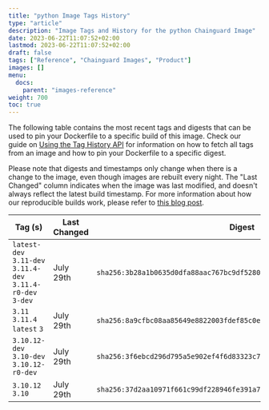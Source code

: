 ```yaml
---
title: "python Image Tags History"
type: "article"
description: "Image Tags and History for the python Chainguard Image"
date: 2023-06-22T11:07:52+02:00
lastmod: 2023-06-22T11:07:52+02:00
draft: false
tags: ["Reference", "Chainguard Images", "Product"]
images: []
menu:
  docs:
    parent: "images-reference"
weight: 700
toc: true
---
```


The following table contains the most recent tags and digests that can be used to pin your Dockerfile to a specific build of this image. Check our guide on [Using the Tag History API](/chainguard/chainguard-images/using-the-tag-history-api/) for information on how to fetch all tags from an image and how to pin your Dockerfile to a specific digest.

Please note that digests and timestamps only change when there is a change to the image, even though images are rebuilt every night. The "Last Changed" column indicates when the image was last modified, and doesn't always reflect the latest build timestamp. For more information about how our reproducible builds work, please refer to [this blog post](https://www.chainguard.dev/unchained/reproducing-chainguards-reproducible-image-builds).

| Tag (s)                                                       | Last Changed | Digest                                                                    |
|---------------------------------------------------------------|--------------|---------------------------------------------------------------------------|
|  `latest-dev` `3.11-dev` `3.11.4-dev` `3.11.4-r0-dev` `3-dev` | July 29th    | `sha256:3b28a1b0635d0dfa88aac767bc9df52807a13d62501b7f77e297e3b97dd84713` |
|  `3.11` `3.11.4` `latest` `3`                                 | July 29th    | `sha256:8a9cfbc08aa85649e8822003fdef85c0eba03c5a138601fd25c1a0c2987382a2` |
|  `3.10.12-dev` `3.10-dev` `3.10.12-r0-dev`                    | July 29th    | `sha256:3f6ebcd296d795a5e902ef4f6d83323c7f2ddb7550442a6385d2ff3675df605b` |
|  `3.10.12` `3.10`                                             | July 29th    | `sha256:37d2aa10971f661c99df228946fe391a706897ec77e49ccc67d49fd29b797dcd` |
